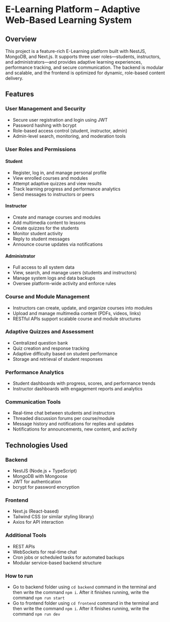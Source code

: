 # E-Learning Platform – Adaptive Web-Based Learning System

## Overview
This project is a feature-rich E-Learning platform built with NestJS, MongoDB, and Next.js. It supports three user roles—students, instructors, and administrators—and provides adaptive learning experiences, performance tracking, and secure communication. The backend is modular and scalable, and the frontend is optimized for dynamic, role-based content delivery.

## Features

### User Management and Security
- Secure user registration and login using JWT
- Password hashing with bcrypt
- Role-based access control (student, instructor, admin)
- Admin-level search, monitoring, and moderation tools

### User Roles and Permissions

#### Student
- Register, log in, and manage personal profile
- View enrolled courses and modules
- Attempt adaptive quizzes and view results
- Track learning progress and performance analytics
- Send messages to instructors or peers

#### Instructor
- Create and manage courses and modules
- Add multimedia content to lessons
- Create quizzes for the students
- Monitor student activity
- Reply to student messages
- Announce course updates via notifications

#### Administrator
- Full access to all system data
- View, search, and manage users (students and instructors)
- Manage system logs and data backups
- Oversee platform-wide activity and enforce rules


### Course and Module Management
- Instructors can create, update, and organize courses into modules
- Upload and manage multimedia content (PDFs, videos, links)
- RESTful APIs support scalable course and module structures

### Adaptive Quizzes and Assessment
- Centralized question bank
- Quiz creation and response tracking
- Adaptive difficulty based on student performance
- Storage and retrieval of student responses

### Performance Analytics
- Student dashboards with progress, scores, and performance trends
- Instructor dashboards with engagement reports and analytics

### Communication Tools
- Real-time chat between students and instructors
- Threaded discussion forums per course/module
- Message history and notifications for replies and updates
- Notifications for announcements, new content, and activity

## Technologies Used

### Backend
- NestJS (Node.js + TypeScript)
- MongoDB with Mongoose
- JWT for authentication
- bcrypt for password encryption

### Frontend
- Next.js (React-based)
- Tailwind CSS (or similar styling library)
- Axios for API interaction

### Additional Tools
- REST APIs
- WebSockets for real-time chat
- Cron jobs or scheduled tasks for automated backups
- Modular service-based backend structure

### How to run
- Go to backend folder using `cd backend` command in the terminal and then write the command `npm i`. After it finishes running, write the command `npm run start`
- Go to frontend folder using `cd frontend` command in the terminal and then write the command `npm i`. After it finishes running, write the command `npm run dev`



